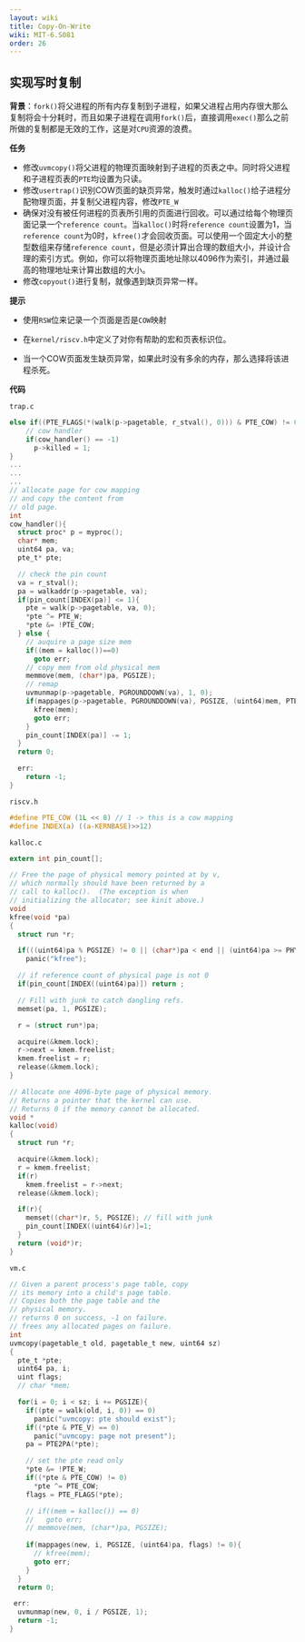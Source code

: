 ```yaml
---
layout: wiki
title: Copy-On-Write
wiki: MIT-6.S081
order: 26
---
```


## 实现写时复制

**背景**：`fork()`将父进程的所有内存复制到子进程，如果父进程占用内存很大那么复制将会十分耗时，而且如果子进程在调用`fork()`后，直接调用`exec()`那么之前所做的复制都是无效的工作，这是对`CPU`资源的浪费。

**任务**

* 修改`uvmcopy()`将父进程的物理页面映射到子进程的页表之中。同时将父进程和子进程页表的`PTE`均设置为只读。
* 修改`usertrap()`识别COW页面的缺页异常，触发时通过`kalloc()`给子进程分配物理页面，并复制父进程内容，修改`PTE_W`
* 确保对没有被任何进程的页表所引用的页面进行回收。可以通过给每个物理页面记录一个`reference count`。当`kalloc()`时将`reference count`设置为1，当`reference count`为0时，`kfree()`才会回收页面。可以使用一个固定大小的整型数组来存储`reference count`，但是必须计算出合理的数组大小，并设计合理的索引方式。例如，你可以将物理页面地址除以4096作为索引，并通过最高的物理地址来计算出数组的大小。
* 修改`copyout()`进行复制，就像遇到缺页异常一样。

**提示**

* 使用`RSW`位来记录一个页面是否是`COW`映射
* 在`kernel/riscv.h`中定义了对你有帮助的宏和页表标识位。

* 当一个COW页面发生缺页异常，如果此时没有多余的内存，那么选择将该进程杀死。

**代码**

`trap.c`

```C
else if((PTE_FLAGS(*(walk(p->pagetable, r_stval(), 0))) & PTE_COW) != 0) {
    // cow handler
    if(cow_handler() == -1)
      p->killed = 1;
}
...
...
...
// allocate page for cow mapping
// and copy the content from
// old page.
int
cow_handler(){
  struct proc* p = myproc();
  char* mem;
  uint64 pa, va;
  pte_t* pte;

  // check the pin count
  va = r_stval();
  pa = walkaddr(p->pagetable, va);
  if(pin_count[INDEX(pa)] <= 1){
    pte = walk(p->pagetable, va, 0);
    *pte ^= PTE_W;
    *pte &= !PTE_COW;
  } else {
    // auquire a page size mem
    if((mem = kalloc())==0)
      goto err;
    // copy mem from old physical mem
    memmove(mem, (char*)pa, PGSIZE);
    // remap
    uvmunmap(p->pagetable, PGROUNDDOWN(va), 1, 0);
    if(mappages(p->pagetable, PGROUNDDOWN(va), PGSIZE, (uint64)mem, PTE_W|PTE_X|PTE_R|PTE_U) != 0){
      kfree(mem);
      goto err;
    }
    pin_count[INDEX(pa)] -= 1;
  }
  return 0;

  err:
    return -1;
}
```

`riscv.h`

```C
#define PTE_COW (1L << 8) // 1 -> this is a cow mapping
#define INDEX(a) ((a-KERNBASE)>>12)
```

`kalloc.c`

```c
extern int pin_count[];

// Free the page of physical memory pointed at by v,
// which normally should have been returned by a
// call to kalloc().  (The exception is when
// initializing the allocator; see kinit above.)
void
kfree(void *pa)
{
  struct run *r;

  if(((uint64)pa % PGSIZE) != 0 || (char*)pa < end || (uint64)pa >= PHYSTOP)
    panic("kfree");

  // if reference count of physical page is not 0
  if(pin_count[INDEX((uint64)pa)]) return ;

  // Fill with junk to catch dangling refs.
  memset(pa, 1, PGSIZE);

  r = (struct run*)pa;

  acquire(&kmem.lock);
  r->next = kmem.freelist;
  kmem.freelist = r;
  release(&kmem.lock);
}

// Allocate one 4096-byte page of physical memory.
// Returns a pointer that the kernel can use.
// Returns 0 if the memory cannot be allocated.
void *
kalloc(void)
{
  struct run *r;

  acquire(&kmem.lock);
  r = kmem.freelist;
  if(r)
    kmem.freelist = r->next;
  release(&kmem.lock);

  if(r){
    memset((char*)r, 5, PGSIZE); // fill with junk
    pin_count[INDEX((uint64)&r)]=1;
  }
  return (void*)r;
}
```

`vm.c`

```C
// Given a parent process's page table, copy
// its memory into a child's page table.
// Copies both the page table and the
// physical memory.
// returns 0 on success, -1 on failure.
// frees any allocated pages on failure.
int
uvmcopy(pagetable_t old, pagetable_t new, uint64 sz)
{
  pte_t *pte;
  uint64 pa, i;
  uint flags;
  // char *mem;

  for(i = 0; i < sz; i += PGSIZE){
    if((pte = walk(old, i, 0)) == 0)
      panic("uvmcopy: pte should exist");
    if((*pte & PTE_V) == 0)
      panic("uvmcopy: page not present");
    pa = PTE2PA(*pte);

    // set the pte read only
    *pte &= !PTE_W;
    if((*pte & PTE_COW) != 0)
      *pte ^= PTE_COW;
    flags = PTE_FLAGS(*pte);

    // if((mem = kalloc()) == 0)
    //   goto err;
    // memmove(mem, (char*)pa, PGSIZE);
    
    if(mappages(new, i, PGSIZE, (uint64)pa, flags) != 0){
      // kfree(mem);
      goto err;
    }
  }
  return 0;

 err:
  uvmunmap(new, 0, i / PGSIZE, 1);
  return -1;
}
```

